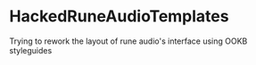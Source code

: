 # HackedRuneAudioTemplates
Trying to rework the layout of rune audio's interface using OOKB styleguides
